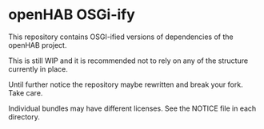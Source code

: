# openHAB OSGi-ify

This repository contains OSGI-ified versions of dependencies of the openHAB project.

This is still WIP and it is recommended not to rely on any of the structure currently in place.

Until further notice the repository maybe rewritten and break your fork.
Take care.

Individual bundles may have different licenses. 
See the NOTICE file in each directory.

